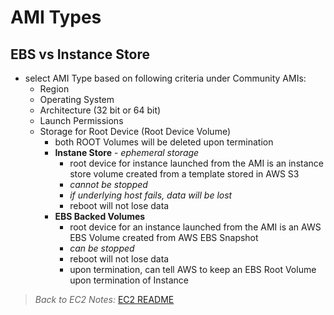 # AMI Types

## EBS vs Instance Store

* select AMI Type based on following criteria under Community AMIs:
  * Region
  * Operating System
  * Architecture (32 bit or 64 bit)
  * Launch Permissions
  * Storage for Root Device (Root Device Volume)
    * both ROOT Volumes will be deleted upon termination
    * **Instane Store** - *ephemeral storage*
      * root device for instance launched from the AMI is an instance store volume created from a template stored in AWS S3
      * *cannot be stopped*
      * *if underlying host fails, data will be lost*
      * reboot will not lose data
    * **EBS Backed Volumes**
      * root device for an instance launched from the AMI is an AWS EBS Volume created from AWS EBS Snapshot
      * *can be stopped*
      * reboot will not lose data
      * upon termination, can tell AWS to keep an EBS Root Volume upon termination of Instance

> *Back to EC2 Notes:* [EC2 README](./README.md)
